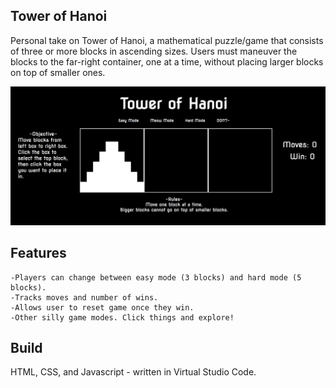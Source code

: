 Tower of Hanoi
----------------------------

Personal take on Tower of Hanoi, a mathematical puzzle/game that consists of three or more blocks in ascending sizes. Users must maneuver the blocks to the far-right container, one at a time, without placing larger blocks on top of smaller ones.

![alt tag](https://github.com/nnguy152/01-Tower-of-Hanoi/blob/master/Start%20Screen.png)


Features
----------------------------

	-Players can change between easy mode (3 blocks) and hard mode (5 blocks).
	-Tracks moves and number of wins.
	-Allows user to reset game once they win.
	-Other silly game modes. Click things and explore!


Build
----------------------------
HTML, CSS, and Javascript - written in Virtual Studio Code.

